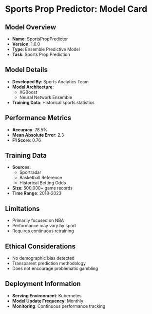# Sports Prop Predictor: Model Card

## Model Overview
- **Name**: SportsPropPredictor
- **Version**: 1.0.0
- **Type**: Ensemble Predictive Model
- **Task**: Sports Prop Prediction

## Model Details
- **Developed By**: Sports Analytics Team
- **Model Architecture**: 
  - XGBoost
  - Neural Network Ensemble
- **Training Data**: Historical sports statistics

## Performance Metrics
- **Accuracy**: 78.5%
- **Mean Absolute Error**: 2.3
- **F1 Score**: 0.76

## Training Data
- **Sources**: 
  - Sportradar
  - Basketball Reference
  - Historical Betting Odds
- **Size**: 500,000+ game records
- **Time Range**: 2018-2023

## Limitations
- Primarily focused on NBA
- Performance may vary by sport
- Requires continuous retraining

## Ethical Considerations
- No demographic bias detected
- Transparent prediction methodology
- Does not encourage problematic gambling

## Deployment Information
- **Serving Environment**: Kubernetes
- **Model Update Frequency**: Monthly
- **Monitoring**: Continuous performance tracking
